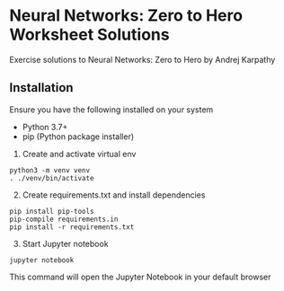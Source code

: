 # Neural Networks: Zero to Hero Worksheet Solutions
Exercise solutions to Neural Networks: Zero to Hero by Andrej Karpathy

## Installation

Ensure you have the following installed on your system

* Python 3.7+
* pip (Python package installer)

1. Create and activate virtual env
```
python3 -m venv venv
. ./venv/bin/activate
```
2. Create requirements.txt and install dependencies
```
pip install pip-tools
pip-compile requirements.in
pip install -r requirements.txt
```
3. Start Jupyter notebook
```
jupyter notebook
```
This command will open the Jupyter Notebook in your default browser

